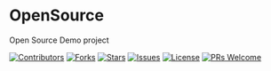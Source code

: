 # OpenSource
Open Source Demo project
  
[![Contributors](https://img.shields.io/github/contributors/yourname/yourrepo)](https://github.com/nagaumamahesh/OpenSource//graphs/contributors)
[![Forks](https://img.shields.io/github/forks/yourname/yourrepo)](https://github.com/nagaumamahesh/OpenSource//network/members)
[![Stars](https://img.shields.io/github/stars/yourname/yourrepo)](https://github.com/nagaumamahesh/OpenSource//stargazers)
[![Issues](https://img.shields.io/github/issues/yourname/yourrepo)](https://github.com/nagaumamahesh/OpenSource//issues)
[![License](https://img.shields.io/github/license/nagaumamahesh/OpenSource)](LICENSE)
[![PRs Welcome](https://img.shields.io/badge/PRs-welcome-brightgreen.svg?style=flat-square)](CONTRIBUTING.md)
